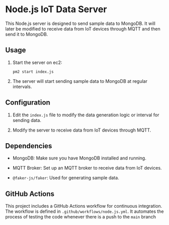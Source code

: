 # Node.js IoT Data Server

This Node.js server is designed to send sample data to MongoDB. It will later be modified to receive data from IoT devices through MQTT and then send it to MongoDB.

## Usage

1. Start the server on ec2:
   ```
   pm2 start index.js
   ```

2. The server will start sending sample data to MongoDB at regular intervals.

## Configuration

1. Edit the `index.js` file to modify the data generation logic or interval for sending data.

2. Modify the server to receive data from IoT devices through MQTT.

## Dependencies

- MongoDB: Make sure you have MongoDB installed and running.

- MQTT Broker: Set up an MQTT broker to receive data from IoT devices.

- `@faker-js/faker`: Used for generating sample data.

## GitHub Actions

This project includes a GitHub Actions workflow for continuous integration. The workflow is defined in `.github/workflows/node.js.yml`. It automates the process of testing the code whenever there is a push to the `main` branch
